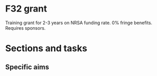 # F32 grant

Training grant for 2-3 years on NRSA funding rate. 0% fringe benefits. Requires sponsors.

# Sections and tasks

## Specific aims


